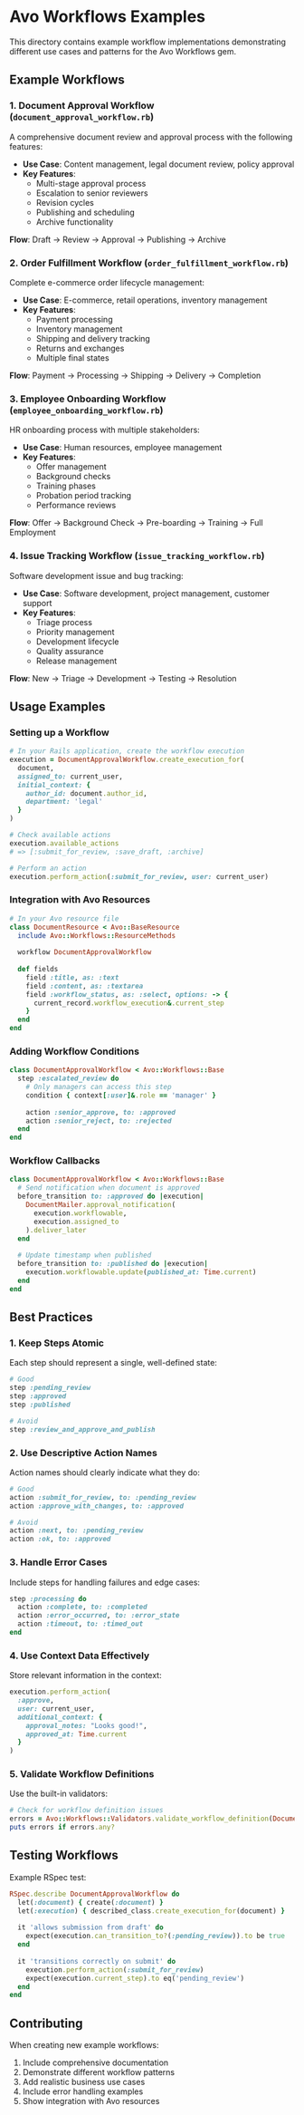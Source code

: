 # Avo Workflows Examples

This directory contains example workflow implementations demonstrating different use cases and patterns for the Avo Workflows gem.

## Example Workflows

### 1. Document Approval Workflow (`document_approval_workflow.rb`)

A comprehensive document review and approval process with the following features:

- **Use Case**: Content management, legal document review, policy approval
- **Key Features**:
  - Multi-stage approval process
  - Escalation to senior reviewers
  - Revision cycles
  - Publishing and scheduling
  - Archive functionality

**Flow**: Draft → Review → Approval → Publishing → Archive

### 2. Order Fulfillment Workflow (`order_fulfillment_workflow.rb`)

Complete e-commerce order lifecycle management:

- **Use Case**: E-commerce, retail operations, inventory management
- **Key Features**:
  - Payment processing
  - Inventory management
  - Shipping and delivery tracking
  - Returns and exchanges
  - Multiple final states

**Flow**: Payment → Processing → Shipping → Delivery → Completion

### 3. Employee Onboarding Workflow (`employee_onboarding_workflow.rb`)

HR onboarding process with multiple stakeholders:

- **Use Case**: Human resources, employee management
- **Key Features**:
  - Offer management
  - Background checks
  - Training phases
  - Probation period tracking
  - Performance reviews

**Flow**: Offer → Background Check → Pre-boarding → Training → Full Employment

### 4. Issue Tracking Workflow (`issue_tracking_workflow.rb`)

Software development issue and bug tracking:

- **Use Case**: Software development, project management, customer support
- **Key Features**:
  - Triage process
  - Priority management
  - Development lifecycle
  - Quality assurance
  - Release management

**Flow**: New → Triage → Development → Testing → Resolution

## Usage Examples

### Setting up a Workflow

```ruby
# In your Rails application, create the workflow execution
execution = DocumentApprovalWorkflow.create_execution_for(
  document,
  assigned_to: current_user,
  initial_context: { 
    author_id: document.author_id,
    department: 'legal'
  }
)

# Check available actions
execution.available_actions
# => [:submit_for_review, :save_draft, :archive]

# Perform an action
execution.perform_action(:submit_for_review, user: current_user)
```

### Integration with Avo Resources

```ruby
# In your Avo resource file
class DocumentResource < Avo::BaseResource
  include Avo::Workflows::ResourceMethods
  
  workflow DocumentApprovalWorkflow
  
  def fields
    field :title, as: :text
    field :content, as: :textarea
    field :workflow_status, as: :select, options: -> { 
      current_record.workflow_execution&.current_step 
    }
  end
end
```

### Adding Workflow Conditions

```ruby
class DocumentApprovalWorkflow < Avo::Workflows::Base
  step :escalated_review do
    # Only managers can access this step
    condition { context[:user]&.role == 'manager' }
    
    action :senior_approve, to: :approved
    action :senior_reject, to: :rejected
  end
end
```

### Workflow Callbacks

```ruby
class DocumentApprovalWorkflow < Avo::Workflows::Base
  # Send notification when document is approved
  before_transition to: :approved do |execution|
    DocumentMailer.approval_notification(
      execution.workflowable,
      execution.assigned_to
    ).deliver_later
  end
  
  # Update timestamp when published
  before_transition to: :published do |execution|
    execution.workflowable.update(published_at: Time.current)
  end
end
```

## Best Practices

### 1. Keep Steps Atomic

Each step should represent a single, well-defined state:

```ruby
# Good
step :pending_review
step :approved
step :published

# Avoid
step :review_and_approve_and_publish
```

### 2. Use Descriptive Action Names

Action names should clearly indicate what they do:

```ruby
# Good
action :submit_for_review, to: :pending_review
action :approve_with_changes, to: :approved

# Avoid
action :next, to: :pending_review
action :ok, to: :approved
```

### 3. Handle Error Cases

Include steps for handling failures and edge cases:

```ruby
step :processing do
  action :complete, to: :completed
  action :error_occurred, to: :error_state
  action :timeout, to: :timed_out
end
```

### 4. Use Context Data Effectively

Store relevant information in the context:

```ruby
execution.perform_action(
  :approve, 
  user: current_user,
  additional_context: {
    approval_notes: "Looks good!",
    approved_at: Time.current
  }
)
```

### 5. Validate Workflow Definitions

Use the built-in validators:

```ruby
# Check for workflow definition issues
errors = Avo::Workflows::Validators.validate_workflow_definition(DocumentApprovalWorkflow)
puts errors if errors.any?
```

## Testing Workflows

Example RSpec test:

```ruby
RSpec.describe DocumentApprovalWorkflow do
  let(:document) { create(:document) }
  let(:execution) { described_class.create_execution_for(document) }
  
  it 'allows submission from draft' do
    expect(execution.can_transition_to?(:pending_review)).to be true
  end
  
  it 'transitions correctly on submit' do
    execution.perform_action(:submit_for_review)
    expect(execution.current_step).to eq('pending_review')
  end
end
```

## Contributing

When creating new example workflows:

1. Include comprehensive documentation
2. Demonstrate different workflow patterns
3. Add realistic business use cases
4. Include error handling examples
5. Show integration with Avo resources